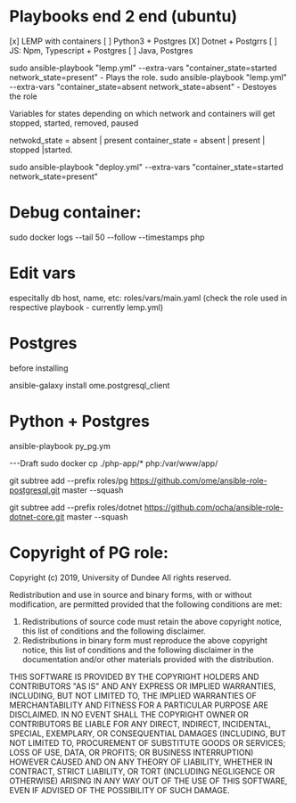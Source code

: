 
# Playbooks end 2 end (ubuntu)

[x] LEMP with containers
[ ] Python3 + Postgres
[X] Dotnet + Postgrrs
[ ] JS: Npm, Typescript + Postgres
[ ] Java, Postgres


sudo ansible-playbook "lemp.yml" --extra-vars "container_state=started network_state=present" - Plays the role.
sudo ansible-playbook "lemp.yml" --extra-vars "container_state=absent network_state=absent" - Destoyes the role

Variables for states depending on which network and containers will get stopped, started, removed, paused

netwokd_state =  absent | present
container_state = absent | present | stopped |started.


sudo ansible-playbook "deploy.yml" --extra-vars "container_state=started network_state=present"



# Debug container:

sudo docker logs --tail 50 --follow --timestamps php


# Edit vars

especitally db host, name, etc: roles/vars/main.yaml (check the role used in respective playbook - currently lemp.yml)



# Postgres
before installing

ansible-galaxy install ome.postgresql_client

# Python + Postgres
ansible-playbook py_pg.ym


---Draft
sudo docker cp ./php-app/* php:/var/www/app/

git subtree add --prefix roles/pg  https://github.com/ome/ansible-role-postgresql.git  master --squash

git subtree add --prefix roles/dotnet  https://github.com/ocha/ansible-role-dotnet-core.git  master --squash





# Copyright of PG role:

Copyright (c) 2019, University of Dundee
All rights reserved.

Redistribution and use in source and binary forms, with or without
modification, are permitted provided that the following conditions are met:

1. Redistributions of source code must retain the above copyright notice, this
   list of conditions and the following disclaimer.
2. Redistributions in binary form must reproduce the above copyright notice,
   this list of conditions and the following disclaimer in the documentation
   and/or other materials provided with the distribution.

THIS SOFTWARE IS PROVIDED BY THE COPYRIGHT HOLDERS AND CONTRIBUTORS "AS IS" AND
ANY EXPRESS OR IMPLIED WARRANTIES, INCLUDING, BUT NOT LIMITED TO, THE IMPLIED
WARRANTIES OF MERCHANTABILITY AND FITNESS FOR A PARTICULAR PURPOSE ARE
DISCLAIMED. IN NO EVENT SHALL THE COPYRIGHT OWNER OR CONTRIBUTORS BE LIABLE FOR
ANY DIRECT, INDIRECT, INCIDENTAL, SPECIAL, EXEMPLARY, OR CONSEQUENTIAL DAMAGES
(INCLUDING, BUT NOT LIMITED TO, PROCUREMENT OF SUBSTITUTE GOODS OR SERVICES;
LOSS OF USE, DATA, OR PROFITS; OR BUSINESS INTERRUPTION) HOWEVER CAUSED AND
ON ANY THEORY OF LIABILITY, WHETHER IN CONTRACT, STRICT LIABILITY, OR TORT
(INCLUDING NEGLIGENCE OR OTHERWISE) ARISING IN ANY WAY OUT OF THE USE OF THIS
SOFTWARE, EVEN IF ADVISED OF THE POSSIBILITY OF SUCH DAMAGE.
